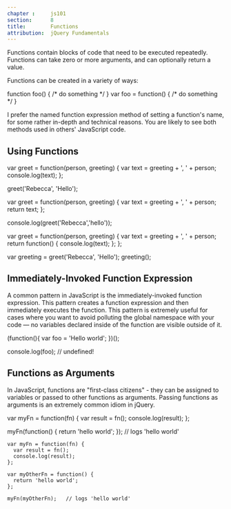 ```yaml
---
chapter :     js101
section:      8
title:        Functions
attribution:  jQuery Fundamentals
---
```


Functions contain blocks of code that need to be executed repeatedly. Functions
can take zero or more arguments, and can optionally return a value.

Functions can be created in a variety of ways:

<javascript caption="Function Declaration">
    function foo() { /* do something */ }
</javascript>

<javascript caption="Named Function Expression">
    var foo = function() { /* do something */ }
</javascript>

I prefer the named function expression method of setting a function's name, for
some rather in-depth and technical reasons. You are likely to see both methods
used in others' JavaScript code.

## Using Functions

<javascript caption="A simple function">
var greet = function(person, greeting) {
  var text = greeting + ', ' + person;
  console.log(text);
};

greet('Rebecca', 'Hello');
</javascript>


<javascript caption="A function that returns a value">
var greet = function(person, greeting) {
  var text = greeting + ', ' + person;
  return text;
};

console.log(greet('Rebecca','hello'));
</javascript>

<javascript caption="A function that returns another function">
var greet = function(person, greeting) {
  var text = greeting + ', ' + person;
  return function() { console.log(text); };
};

var greeting = greet('Rebecca', 'Hello');
greeting();
</javascript>

## Immediately-Invoked Function Expression

A common pattern in JavaScript is the immediately-invoked function expression. This
pattern creates a function expression and then immediately executes the
function. This pattern is extremely useful for cases where you want to avoid
polluting the global namespace with your code — no variables declared inside of
the function are visible outside of it.

<javascript caption="An immediately-invoked function expression">
(function(){
  var foo = 'Hello world';
})();

console.log(foo);   // undefined!
</javascript>

## Functions as Arguments

In JavaScript, functions are "first-class citizens" - they can be assigned
to variables or passed to other functions as arguments. Passing functions as
arguments is an extremely common idiom in jQuery.

<javascript caption="Passing an anonymous function as an argument">
var myFn = function(fn) {
  var result = fn();
  console.log(result);
};

myFn(function() { return 'hello world'; });   // logs 'hello world'
</javascript>

<javascript caption="Passing a named function as an argument">

    var myFn = function(fn) {
      var result = fn();
      console.log(result);
    };

    var myOtherFn = function() {
      return 'hello world';
    };

    myFn(myOtherFn);   // logs 'hello world'
</javascript>

